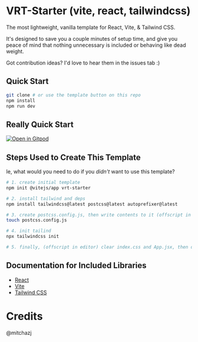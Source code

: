 # VRT-Starter (vite, react, tailwindcss)

The most lightweight, vanilla template for React, Vite, & Tailwind CSS.

It's designed to save you a couple minutes of setup time, and give you peace of mind that nothing unnecessary is included or behaving like dead weight.

Got contribution ideas? I'd love to hear them in the issues tab :)

## Quick Start

```bash
git clone # or use the template button on this repo
npm install
npm run dev
```

## Really Quick Start

[![Open in Gitpod](https://gitpod.io/button/open-in-gitpod.svg)](https://gitpod.io/#https://github.com/mitchazj/vrt-starter)

## Steps Used to Create This Template

Ie, what would you need to do if you _didn't_ want to use this template?

```bash
# 1. create initial template
npm init @vitejs/app vrt-starter

# 2. install tailwind and deps
npm install tailwindcss@latest postcss@latest autoprefixer@latest

# 3. create postcss.config.js, then write contents to it (offscript in editor)
touch postcss.config.js

# 4. init tailind
npx tailwindcss init

# 5. finally, (offscript in editor) clear index.css and App.jsx, then delete SVG favicon and App.css
```

## Documentation for Included Libraries

- [React](https://reactjs.org/)
- [Vite](https://vite.co/docs/v2/getting-started)
- [Tailwind CSS](https://tailwindcss.com/)

# Credits

@mitchazj
